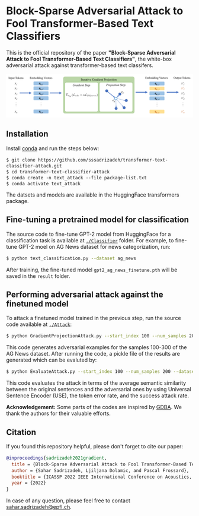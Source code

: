 # Block-Sparse Adversarial Attack to Fool Transformer-Based Text Classifiers

This is the official repository of the paper **"Block-Sparse Adversarial Attack to Fool Transformer-Based Text Classifiers"**, the white-box adversarial attack against transformer-based text classifers. 

![](blockdiagram.png)

## Installation
Install [conda](https://conda.io) and run the steps below:
```
$ git clone https://github.com/sssadrizadeh/transformer-text-classifier-attack.git
$ cd transformer-text-classifier-attack
$ conda create -n text_attack --file package-list.txt
$ conda activate text_attack
```

The datsets and models are available in the HuggingFace transformers package.

## Fine-tuning a pretrained model for classification
The source code to fine-tune GPT-2 model from HuggingFace for a classification task is available at [`./Classifier`](Classifier) folder. For example, to fine-tune GPT-2 moel on AG News dataset for news categorization, run:
```sh
$ python text_classification.py --dataset ag_news
```
After training, the fine-tuned model `gpt2_ag_news_finetune.pth` will be saved in the `result` folder.

## Performing adversarial attack against the finetuned model
To attack a finetuned model trained in the previous step, run the source code available at [`./Attack`](Attack):
```sh
$ python GradientProjectionAttack.py --start_index 100 --num_samples 200 --dataset ag_news
```
This code generates adversarial examples for the samples 100-300 of the AG News dataset. After running the code, a pickle file of the results are generated which can be evaluted by:
```sh
$ python EvaluateAttack.py --start_index 100 --num_samples 200 --dataset ag_news
```
This code evaluates the attack in terms of the average semantic similarity between the original sentences  and the adversarial ones by using Universal Sentence Encoder (USE), the token error rate, and the success attack rate.

**Acknowledgement:** Some parts of the codes are inspired by [GDBA](https://github.com/facebookresearch/text-adversarial-attack). We thank the authors for their valuable efforts. 

## Citation
If you found this repository helpful, please don't forget to cite our paper:
```BibTeX
@inproceedings{sadrizadeh2021gradient,
  title = {Block-Sparse Adversarial Attack to Fool Transformer-Based Text Classifiers},
  author = {Sahar Sadrizadeh, Ljiljana Dolamic, and Pascal Frossard},
  booktitle = {ICASSP 2022 IEEE International Conference on Acoustics, Speech and Signal Processing (ICASSP)},
  year = {2022}
}
```
In case of any question, please feel free to contact  [sahar.sadrizadeh@epfl.ch](mailto:sahar.sadrizadeh@epfl.ch).